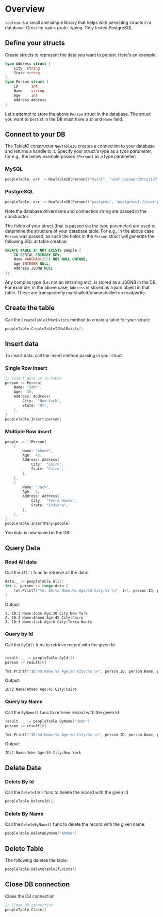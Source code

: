 # Overview 

`tableio` is a small and simple library that helps with persisting structs in a database. Great for quick proto-typing. Only tested PostgreSQL

## Define your structs

Create structs to represent the data you want to persist. Here's an example:


```go
type Address struct {
	City  string
	State string
}
type Person struct {
	ID      int
	Name    string
	Age     int
	Address Address
}
```

Let's attempt to store the above `Person` struct in the database. The struct you want to persist in the DB must have a `ID` and `Name` field.

## Connect to your DB

The TableIO constructor `NewTableIO` creates a connection to your database and returns a handle to it. Specify your struct's type as a *type parameter*, for e.g., the below example passes `[Person]` as a type parameter:

### MySQL

```go
peopleTable, err := NewTableIO[Person]("mysql", "user:password@tcp(127.0.01:3306)/mydb")
```

### PostgreSQL
```go
peopleTable, err := NewTableIO[Person]("postgres", "postgresql://user:password@127.0.01/ark?sslmode=disable")
```

Note the database drivername and connection string are passed in the constructor.

The fields of your struct (that is passed via the type parameter) are used to determine the structure of your database table. For e.g., in the above case `Person` was passed, as such the fields in the `Person` struct will generate the following SQL at table creation:


```sql
CREATE TABLE IF NOT EXISTS people (
	ID SERIAL PRIMARY KEY,
	Name VARCHAR(255) NOT NULL UNIQUE,
	Age INTEGER NULL,
	Address JSONB NULL
);
```

Any complex type (i.e. not an int/string etc), is stored as a JSONB in the DB. For example, in the above case, `Address` is stored as a json object in that table. These are  transparently marshalled/unmarshalled on read/write.


## Create the table

Call the `CreateTableIfNotExists` method to create a table for your struct:

```go
peopleTable.CreateTableIfNotExists()
```

## Insert data 
To insert data, call the insert method passing in your struct

### Single Row Insert

```go
// Insert data in to table
person := Person{
	Name: "John",
	Age:  30,
	Address: Address{
		City:  "New York",
		State: "NY",
	},
}
peopleTable.Insert(person)
```
### Multiple Row Insert

```go
people := []Person{
	{
		Name: "Ahmed",
		Age:  45,
		Address: Address{
			City:  "Cairo",
			State: "Cairo",
		},
	},
	{
		Name: "Jack",
		Age:  6,
		Address: Address{
			City:  "Terra Haute",
			State: "Indiana",
		},
	},
}
peopleTable.InsertMany(people)
```

You data is now saved in the DB !


## Query Data

### Read All data 

Call the `All()` func to retrieve all the data:

```go
data,_ := peopleTable.All()
for i, person := range data {
	fmt.Printf("%d. ID:%d Name:%s Age:%d City:%s \n", i+1, person.ID, person.Name, person.Age, person.Address.City)
}
```

Output:
```
1. ID:1 Name:John Age:30 City:New York
2. ID:2 Name:Ahmed Age:45 City:Cairo
3. ID:3 Name:Jack Age:6 City:Terra Haute

```

### Query by Id

Call the `ById()` func to retrieve record with the given Id
```go

result, _ := peopleTable.ById(2)
person := result[0]

fmt.Printf("ID:%d Name:%s Age:%d City:%s \n", person.ID, person.Name, person.Age, person.Address.City)

```
Output:

```
ID:2 Name:Ahmed Age:45 City:Cairo 
```
### Query by Name

Call the `ByName()` func to retrieve record with the given Id
```go
result, _ := peopleTable.ByName("John")
person := result[0]

fmt.Printf("ID:%d Name:%s Age:%d City:%s \n", person.ID, person.Name, person.Age, person.Address.City)
```

Output:

```
ID:1 Name:John Age:30 City:New York 
```

## Delete Data

### Delete By Id
Call the `DeleteId()` func to delete the record with the given Id

```go
peopleTable.DeleteId(1)
```

### Delete By Name
Call the `DeleteByName()` func to delete the record with the given name:

```go
peopleTable.DeleteByName("Ahmed")
```

## Delete Table
The following deletes the table:

```go
peopleTable.DeleteTableIfExists()
```

## Close DB connection

Close the DB connection

```go
// Close DB connection
peopleTable.Close()
```
